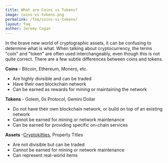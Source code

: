 ```yaml
---
title: What are Coins vs Tokens?
image: coins-vs-tokens.png
permalink: /faq/coins-vs-tokens/
layout: faq
author: Jeremy Cogan
---
```

<span>In the brave new world of cryptographic assets, it can be confusing to determine what is what. When talking about cryptocurrency, the terms "coin" and "token" are often used interchangeably, even though this is not quite correct. There are a few subtle differences between coins and tokens.</span>

<strong>Coins </strong>- Bitcoin, Ethereum, Monero, etc.
<ul>
 	<li>Are highly divisible and can be traded</li>
 	<li>Have their own blockchain network</li>
 	<li>Can be earned as rewards for mining or maintaining the network</li>
</ul>
<strong>Tokens </strong>- Golem, 0x Protocol, Gemini Dollar
<ul>
 	<li>Do not have their own blockchain network, or build on top of an existing network</li>
 	<li>Cannot be earned for mining or network maintenance</li>
 	<li>Can be earned for providing specific on-chain services</li>
</ul>
<strong>Assets </strong>-<a href="https://www.cryptokitties.co/">Cryptokitties</a>, Property Titles
<ul>
 	<li>Are not divisible but can be traded</li>
 	<li>Cannot be earned for mining or network maintenance</li>
 	<li>Can represent real-world items</li>
</ul>
